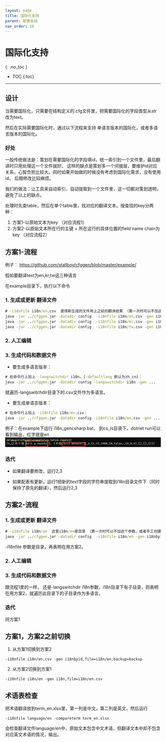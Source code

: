 ```yaml
---
layout: page
title: 国际化支持
parent: 配表系统
nav_order: 10
---
```

# 国际化支持
{: .no_toc }

- TOC
{:toc}
---
## 设计

当需要国际化，只需要在结构定义的.cfg文件里，把需要国际化的字段类型从str改为text。

然后在实际需要国际化时，通过以下流程来支持 单语言版本的国际化，或者多语言版本的国际化。

### 好处

一般传统做法是：策划在需要国际化的字段填id，统一索引到一个文件里，最后翻译时只用处理这一个文件就好。
这样的缺点是策划多一个间接层，要维护id对应关系，心智负担比较大。同时如果开始做的时候没有考虑到国际化需求，没有使用id，
后期修改比较麻烦。

我们的做法：让工具来自动索引，自动提取到一个文件里，这一切都对策划透明，避免了以上的缺点。

处理时先查table，然后在单个table里，找对应的翻译文本。按查找的key分两种：

1. 方案1-以原始文本为key （对应流程1）
2. 方案2-以原始文本所在行的主键 + 所在这行的具体位置的field name chain为key （对应流程2）

## 方案1-流程

例子： https://github.com/stallboy/cfggen/blob/master/example/

假如要翻译text为en,kr,tw这三种语言

在example目录下，执行以下命令

### 1. 生成或更新 翻译文件

```bat
# -i18nfile i18n/en.csv  使得新生成的文件用上之前的翻译结果 （第一次时可以不加这个参数，或者手工创建空的i18n/en.csv文件）
java -jar ../cfggen.jar -datadir config  -i18nfile i18n/en.csv -gen i18n,file=i18n/en.csv
java -jar ../cfggen.jar -datadir config  -i18nfile i18n/kr.csv -gen i18n,file=i18n/kr.csv
java -jar ../cfggen.jar -datadir config  -i18nfile i18n/tw.csv -gen i18n,file=i18n/tw.csv
```

### 2. 人工编辑

### 3. 生成代码和数据文件

* 要生成多语言版本：

```bat
# 在命令行上加上 -langswitchdir i18n，(-defaultlang 默认为zh_cn)：
java -jar ../cfggen.jar -datadir config -langswitchdir i18n -gen ...
```
就遍历-langswitchdir目录下的.csv文件作为多语言。

* 要生成单语言版本：

```bat
# 在命令行上加上 -i18nfile i18n/en.csv：
java -jar ../cfggen.jar -datadir config -i18nfile i18n/en.csv -gen ...
```

例子：在example下运行 i18n_gencsharp.bat，
到cs_ls目录下，dotnet run可以看到输出，红字就是en
![img.png](../../assets/img.png)

### 迭代

* 如果翻译要修改，运行2,3

* 如果配表有更新，运行1把新的text字段的字符串提取到i18n目录文件下（同时保持了原先的翻译），然后运行2,3


## 方案2-流程

### 1. 生成或更新 翻译文件

```bat
# -i18nfile i18n/en  这里i18n/en是目录 （第一次时可以不加这个参数，或者手工创建空的i18n/en目录）
java -jar ../cfggen.jar -datadir config  -i18nfile i18n/en -gen i18nbyid,file=i18n/en,backup=backup
```

-i18nfile 参数是目录，再表明在用方案2。

### 2. 人工编辑

### 3. 生成代码和数据文件
跟流程1里的一样， 还是-langswitchdir i18n参数，i18n目录下有子目录，则表明在用方案2，就遍历此目录下的子目录作为多语言。

### 迭代
同方案1

## 方案1，方案2之前切换

1. 从方案1切换到方案2

```
-i18nfile i18n/en.csv -gen i18nbyid,file=i18n/en,backup=backup
```

2. 从方案2切换到方案1

```
-i18nfile i18n/en -gen i18n,file=i18n/en.csv
```

## 术语表检查

把术语翻译放到term_en.xlsx里，第一列是中文，第二列是英文，然后运行

```
-i18nfile language/en -compareterm term_en.xlsx
```

会检查翻译文件language/en中，原始文本包含中文术语，但翻译文本中却不包含对应英文术语的情况，输出。